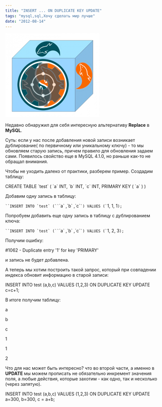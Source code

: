 ```yaml
---
title: "INSERT ... ON DUPLICATE KEY UPDATE"
tags: "mysql,sql,Хочу сделать мир лучше"
date: "2012-08-14"
---
```


![](images/mysql_update_on-300x266.png "mysql_update_on")

Недавно обнаружил для себя интересную альтернативу **Replace** в **MySQL**.

Суть: если у нас после добавления новой записи возникает дублирование( по первичному или уникальному ключу) - то мы обновляем старую запись, причем правило для обновления задаем сами. Появилось свойство еще в MySQL 4.1.0, но раньше как-то не обращал внимания.

Чтобы не уходить далеко от практики, разберем пример. Создадим таблицу:

CREATE TABLE \`test\` (
\`a\` INT,
\`b\` INT,
\`c\` INT,
PRIMARY KEY ( \`a\` )
)

Добавим одну запись в таблицу:

 ``` ``INSERT INTO `test` (`` ```\`a\` ,\`b\` ,\`c\``` `) VALUES (` ``1, 1, 1`);`

Попробуем добавить еще одну запись в таблицу с дублированием ключа:

 ``` ``INSERT INTO `test` (`` ```\`a\` ,\`b\` ,\`c\``` `) VALUES (` ``1, 2, 3`);`

Получим ошибку:

#1062 - Duplicate entry '1' for key 'PRIMARY'

и запись не будет добавлена.

А теперь мы хотим построить такой запрос, который при совпадении индекса обновит информацию в старой записи:

INSERT INTO test (a,b,c) VALUES (1,2,3) ON DUPLICATE KEY UPDATE c=c+1;

В итоге получим таблицу:

a

b

c

1

1

2

Что для нас может быть интересно? что во второй части, а именно в **UPDATE** мы можем прописать не обязательно инкремент значения поля, а любые действия, которые захотим - как одно, так и несколько (через запятую).

INSERT INTO test (a,b,c) VALUES (1,2,3)
ON DUPLICATE KEY UPDATE a=300, b=300, c = a+b;
